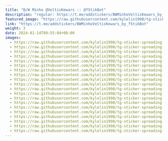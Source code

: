 ```yaml
---
title: "B/W Minho @VeltisKewars :: @fStikBot"
description: "regular: https://t.me/addstickers/BWMinhoVeltisKewars_by_fStikBot"
featured_image: "https://raw.githubusercontent.com/kylelin1998/tg-sticker-spreading-worldwide-images/main/img/90200926-6e6f-4740-bc63-4e17b0993a34.jpg"
link: "https://t.me/addstickers/BWMinhoVeltisKewars_by_fStikBot"
weight: 3
date: 2024-01-14T09:55:04+08:00
images:
  - https://raw.githubusercontent.com/kylelin1998/tg-sticker-spreading-worldwide-images/main/img/90200926-6e6f-4740-bc63-4e17b0993a34.jpg
  - https://raw.githubusercontent.com/kylelin1998/tg-sticker-spreading-worldwide-images/main/img/9aa47bc8-b168-4413-a325-1f5036d4659b.jpg
  - https://raw.githubusercontent.com/kylelin1998/tg-sticker-spreading-worldwide-images/main/img/dc074d1d-db00-44cf-82b3-0d7bbe986d45.jpg
  - https://raw.githubusercontent.com/kylelin1998/tg-sticker-spreading-worldwide-images/main/img/7c09667d-6740-4708-9430-da822c66a9aa.jpg
  - https://raw.githubusercontent.com/kylelin1998/tg-sticker-spreading-worldwide-images/main/img/0f61829e-4443-4002-9d06-fbd17acc09c8.jpg
  - https://raw.githubusercontent.com/kylelin1998/tg-sticker-spreading-worldwide-images/main/img/51102ab2-d810-430e-a01a-9f52a234593e.jpg
  - https://raw.githubusercontent.com/kylelin1998/tg-sticker-spreading-worldwide-images/main/img/282dfcac-64f0-4aad-979c-fe9bf7849874.jpg
  - https://raw.githubusercontent.com/kylelin1998/tg-sticker-spreading-worldwide-images/main/img/db3bc3b2-c2d3-4e9d-8efa-18077a3d39ef.jpg
  - https://raw.githubusercontent.com/kylelin1998/tg-sticker-spreading-worldwide-images/main/img/21b41d15-888d-4b62-9037-c9b975c67286.jpg
  - https://raw.githubusercontent.com/kylelin1998/tg-sticker-spreading-worldwide-images/main/img/cd020679-4b7d-4557-b44f-5b44be41b5a9.jpg
  - https://raw.githubusercontent.com/kylelin1998/tg-sticker-spreading-worldwide-images/main/img/370791c3-d591-48f0-af9f-6f431b09bd0d.jpg
  - https://raw.githubusercontent.com/kylelin1998/tg-sticker-spreading-worldwide-images/main/img/8177e173-62db-49fe-a0a5-21728ea609e9.jpg
  - https://raw.githubusercontent.com/kylelin1998/tg-sticker-spreading-worldwide-images/main/img/08e064d9-ef9d-4a8f-a87c-eaa3afd7ff6a.jpg
  - https://raw.githubusercontent.com/kylelin1998/tg-sticker-spreading-worldwide-images/main/img/eb4f1eab-2e27-4e29-a40a-fedf3028bb2e.jpg
  - https://raw.githubusercontent.com/kylelin1998/tg-sticker-spreading-worldwide-images/main/img/7dca6bad-1172-436e-b686-000c9ad19395.jpg
  - https://raw.githubusercontent.com/kylelin1998/tg-sticker-spreading-worldwide-images/main/img/30baba65-8fc7-4776-99f9-53344d4df3e4.jpg
  - https://raw.githubusercontent.com/kylelin1998/tg-sticker-spreading-worldwide-images/main/img/9c4f74be-16fb-41f3-a9f5-aa8c461b1659.jpg
  - https://raw.githubusercontent.com/kylelin1998/tg-sticker-spreading-worldwide-images/main/img/2b5bd3e6-28a2-4ff0-adf6-a04a8faa260e.jpg
  - https://raw.githubusercontent.com/kylelin1998/tg-sticker-spreading-worldwide-images/main/img/eda7a04d-e9dc-4c89-aa91-6382b4a9fe69.jpg
  - https://raw.githubusercontent.com/kylelin1998/tg-sticker-spreading-worldwide-images/main/img/29ca5b58-a2e5-43b3-bc92-9cce952971cb.jpg
---
```

